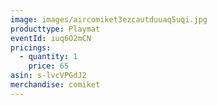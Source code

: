 ```yaml
---
image: images/aircomiket3ezcautduuaq5uqi.jpg
producttype: Playmat
eventId: iuq6O2mCN
pricings:
  - quantity: 1
    price: 65
asin: s-lvcVPGdJ2
merchandise: comiket
---
```

